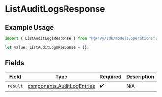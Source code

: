 # ListAuditLogsResponse

## Example Usage

```typescript
import { ListAuditLogsResponse } from "@gr4vy/sdk/models/operations";

let value: ListAuditLogsResponse = {};
```

## Fields

| Field                                                                    | Type                                                                     | Required                                                                 | Description                                                              |
| ------------------------------------------------------------------------ | ------------------------------------------------------------------------ | ------------------------------------------------------------------------ | ------------------------------------------------------------------------ |
| `result`                                                                 | [components.AuditLogEntries](../../models/components/auditlogentries.md) | :heavy_check_mark:                                                       | N/A                                                                      |